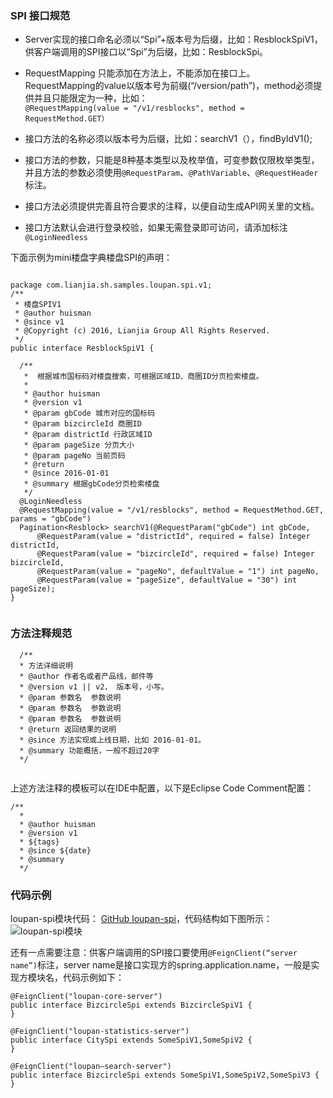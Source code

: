 ### SPI 接口规范 

*  Server实现的接口命名必须以“Spi”+版本号为后缀，比如：ResblockSpiV1，供客户端调用的SPI接口以“Spi”为后缀，比如：ResblockSpi。  

* RequestMapping 只能添加在方法上，不能添加在接口上。  
  RequestMapping的value以版本号为前缀(“/version/path”)，method必须提供并且只能限定为一种，比如：  
```@RequestMapping(value = "/v1/resblocks", method = RequestMethod.GET）```  
  
* 接口方法的名称必须以版本号为后缀，比如：searchV1（），findByIdV1();  

* 接口方法的参数，只能是8种基本类型以及枚举值，可变参数仅限枚举类型，并且方法的参数必须使用```@RequestParam```、```@PathVariable```、```@RequestHeader```标注。  


* 接口方法必须提供完善且符合要求的注释，以便自动生成API网关里的文档。  

* 接口方法默认会进行登录校验，如果无需登录即可访问，请添加标注```@LoginNeedless```
 
下面示例为mini楼盘字典楼盘SPI的声明：

```

package com.lianjia.sh.samples.loupan.spi.v1;
/**
 * 楼盘SPIV1
 * @author huisman
 * @since v1
 * @Copyright (c) 2016, Lianjia Group All Rights Reserved.
 */
public interface ResblockSpiV1 {

  /**
   *  根据城市国标码对楼盘搜索，可根据区域ID、商圈ID分页检索楼盘。
   * 
   * @author huisman
   * @version v1
   * @param gbCode 城市对应的国标码
   * @param bizcircleId 商圈ID
   * @param districtId 行政区域ID
   * @param pageSize 分页大小
   * @param pageNo 当前页码
   * @return 
   * @since 2016-01-01
   * @summary 根据gbCode分页检索楼盘
   */
  @LoginNeedless
  @RequestMapping(value = "/v1/resblocks", method = RequestMethod.GET, params = "gbCode")
  Pagination<Resblock> searchV1(@RequestParam("gbCode") int gbCode,
      @RequestParam(value = "districtId", required = false) Integer districtId,
      @RequestParam(value = "bizcircleId", required = false) Integer bizcircleId,
      @RequestParam(value = "pageNo", defaultValue = "1") int pageNo,
      @RequestParam(value = "pageSize", defaultValue = "30") int pageSize);
}
 
```

### 方法注释规范

```
  /**
  * 方法详细说明
  * @author 作者名或者产品线，邮件等
  * @version v1 || v2， 版本号，小写。
  * @param 参数名  参数说明
  * @param 参数名  参数说明
  * @param 参数名  参数说明
  * @return 返回结果的说明
  * @since 方法实现或上线日期，比如 2016-01-01。
  * @summary 功能概括，一般不超过20字
  */
  
```

上述方法注释的模板可以在IDE中配置，以下是Eclipse Code Comment配置：

```
/**
  * 
  * @author huisman
  * @version v1
  * ${tags}
  * @since ${date}
  * @summary 
  */

```



### 代码示例
loupan-spi模块代码： [GitHub loupan-spi](https://github.com/bookdao/samples/tree/master/springcloud-for-sh-lianjia-se/loupan-spi/src/main/java/com/lianjia/sh/samples/loupan/spi)，代码结构如下图所示：
 ![loupan-spi模块]({{book.imagePath}}/parts/chapter2/images/spi-code.png)
 
 
 
还有一点需要注意：供客户端调用的SPI接口要使用```@FeignClient(“server name”)```标注，server name是接口实现方的spring.application.name，一般是实现方模块名，代码示例如下：

```
@FeignClient("loupan-core-server")
public interface BizcircleSpi extends BizcircleSpiV1 {
}

@FeignClient("loupan-statistics-server")
public interface CitySpi extends SomeSpiV1,SomeSpiV2 {
}

@FeignClient("loupan—search-server")
public interface BizcircleSpi extends SomeSpiV1,SomeSpiV2,SomeSpiV3 {
}

```
 
 